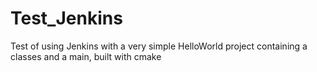 Test_Jenkins
============

Test of using Jenkins with a very simple HelloWorld project containing a classes and a main, built with cmake


